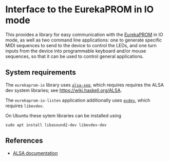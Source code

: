 # Interface to the EurekaPROM in IO mode

This provides a library for easy communication with the
[EurekaPROM](https://www.eurekasound.com/eurekaprom) in IO mode, as well as two
command line applications: one to generate specific MIDI sequences to send to
the device to control the LEDs, and one turn inputs from the device into
programmable keyboard and/or mouse sequences, so that it can be used to control
general applications.

## System requirements

The `eurekaprom-io` library uses
[`alsa-seq`](https://hackage.haskell.org/package/alsa-seq), which requires
requires the ALSA dev system libraries; see https://wiki.haskell.org/ALSA.

The `eurekaprom-io-listen` application additionally uses
[`evdev`](https://hackage.haskell.org/package/evdev), which requires `libevdev`.

On Ubuntu these sytem libraries can be installed using

```
sudo apt install libasound2-dev libevdev-dev
```

## References

* [ALSA documentation](https://www.alsa-project.org/alsa-doc/alsa-lib/seq.html)
